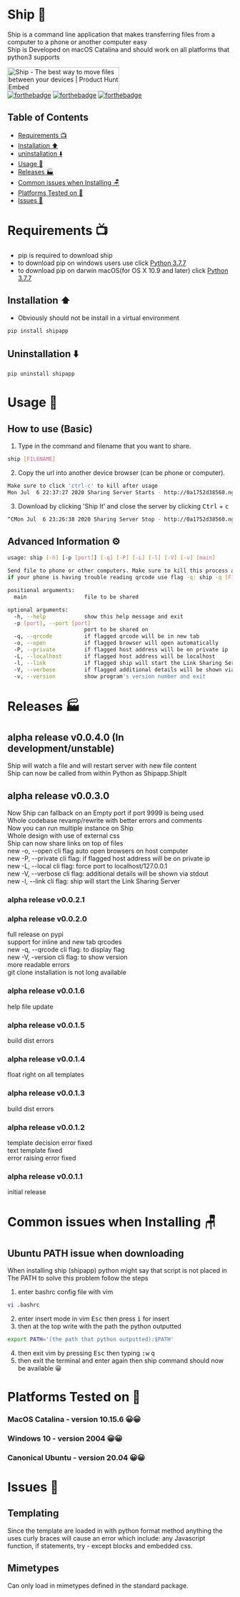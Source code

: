 # Ship 🚢

Ship is a command line application that makes transferring files from a computer to a phone or another computer easy <br>
Ship is Developed on macOS Catalina and should work on all platforms that python3 supports

<a href="https://www.producthunt.com/posts/ship-9?utm_source=badge-featured&utm_medium=badge&utm_souce=badge-ship-9" target="_blank"><img src="https://api.producthunt.com/widgets/embed-image/v1/featured.svg?post_id=206345&theme=light" alt="Ship - The best way to move files between your devices | Product Hunt Embed" style="width: 250px; height: 54px;" width="250px" height="54px" /></a>
<br>
[![forthebadge](https://forthebadge.com/images/badges/uses-badges.svg)](https://forthebadge.com)
[![forthebadge](https://forthebadge.com/images/badges/made-with-python.svg)](https://forthebadge.com)
[![forthebadge](https://forthebadge.com/images/badges/powered-by-electricity.svg)](https://forthebadge.com)

## Table of Contents
  * [Requirements 📺](#requirements-📺)
  * [Installation ⬆️](#installation-⬆️)
  * [uninstallation ⬇️](#uninstallation-⬇️)
  * [Usage 💯](#usage-💯)
  * [Releases 🏭](#releases-🏭)
  * [Common issues when Installing 🪑](#common-issues-when-installing-🪑)
  * [Platforms Tested on 🧪](#platforms-tested-on-🧪)
  * [Issues 🤫](#issues-🤫)

# Requirements 📺
* pip is required to download ship
* to download pip on windows users use click [Python 3.7.7](https://www.python.org/ftp/python/3.7.7/python-3.7.7-amd64-webinstall.exe)
* to download pip on darwin macOS(for OS X 10.9 and later) click [Python 3.7.7](https://www.python.org/ftp/python/3.7.7/python-3.7.7-macosx10.9.pkg)

## Installation ⬆️ 
* Obviously should not be install in a virtual environment
```bash
pip install shipapp
```

## Uninstallation ⬇️
```bash
pip uninstall shipapp
```

# Usage 💯

## How to use (Basic)
1. Type in the command and filename that you want to share.
```bash 
ship [FILENAME]
```

2. Copy the url into another device browser (can be phone or computer).
```bash
Make sure to click 'ctrl-c' to kill after usage
Mon Jul  6 22:37:27 2020 Sharing Server Starts - http://0a1752d38560.ngrok.io
```

3. Download by clicking 'Ship It' and close the server by clicking <kbd>Ctrl</kbd> + <kbd>c</kbd>
```bash
^CMon Jul  6 23:26:38 2020 Sharing Server Stop - http://0a1752d38560.ngrok.io
```

## Advanced Information ⚙️
```bash 
usage: ship [-h] [-p [port]] [-q] [-P] [-L] [-l] [-V] [-v] [main]

Send file to phone or other computers. Make sure to kill this process after completetion
if your phone is having trouble reading qrcode use flag -q: ship -q [FILENAME]

positional arguments:
  main                  file to be shared

optional arguments:
  -h, --help            show this help message and exit
  -p [port], --port [port]
                        port to be shared on
  -q, --qrcode          if flagged qrcode will be in new tab
  -o, --open            if flagged browser will open automatically
  -P, --private         if flagged host address will be on private ip
  -L, --localhost       if flagged host address will be localhost
  -l, --link            if flagged ship will start the Link Sharing Server
  -V, --verbose         if flagged additional details will be shown via stdout
  -v, --version         show program's version number and exit
```

# Releases 🏭

## alpha release v0.0.4.0 (In development/unstable)
Ship will watch a file and will restart server with new file content<br>
Ship can now be called from within Python as Shipapp.ShipIt<br>

## alpha release v0.0.3.0
Now Ship can fallback on an Empty port if port 9999 is being used <br>
Whole codebase revamp/rewrite with better errors and comments<br>
Now you can run multiple instance on Ship<br>
Whole design with use of external css<br>
Ship can now share links on top of files<br>
new -o, --open cli flag auto open browsers on host computer <br>
new -P, --private cli flag: if flagged host address will be on private ip<br>
new -L, --local cli flag: force port to localhost/127.0.0.1<br>
new -V, --verbose cli flag: additional details will be shown via stdout<br>
new -l, --link cli flag: ship will start the Link Sharing Server<br>

### **alpha release v0.0.2.1**
### **alpha release v0.0.2.0**
full release on pypi <br>
support for inline and new tab qrcodes <br>
new -q, --qrcode cli flag: to display flag <br>
new -V, -version cli flag: to show version <br>
more readable errors <br>
git clone installation is not long available <br>

### **alpha release v0.0.1.6**
help file update <br>

### **alpha release v0.0.1.5**
build dist errors <br>

### **alpha release v0.0.1.4**
float right on all templates <br>

### **alpha release v0.0.1.3**
build dist errors <br>

### **alpha release v0.0.1.2**
template decision error fixed <br>
text template fixed <br>
error raising error fixed <br>

### **alpha release v0.0.1.1**
initial release

# Common issues when Installing 🪑

## Ubuntu PATH issue when downloading 
When installing ship (shipapp) python might say that script is not placed in
The PATH to solve this problem follow the steps

1. enter bashrc config file with vim 
```bash
vi .bashrc
```
2. enter insert mode in vim <kbd>Esc</kbd> then press <kbd>i</kbd> for insert
3. then at the top write with the path the python outputted
```bash
export PATH='(the path that python outputted):$PATH'
```
4. then exit vim by pressing <kbd>Esc</kbd> then typing <kbd>:</kbd><kbd>w</kbd> <kbd>q</kbd>
5. then exit the terminal and enter again then ship command should now be available 😀

# Platforms Tested on 🧪

### MacOS Catalina - version 10.15.6 😀😀
### Windows 10 - version 2004 😀😀
### Canonical Ubuntu - version 20.04 😀😀

# Issues 🤫
## Templating
Since the template are loaded in with python format method anything the uses curly braces will cause an error which include: any Javascript function, if statements, try - except blocks and embedded css.

## Mimetypes 
Can only load in mimetypes defined in the standard package.